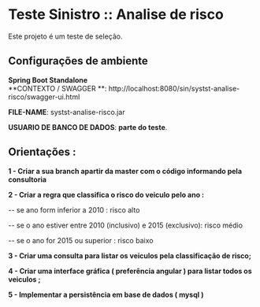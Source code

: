 # Teste Sinistro :: Analise de risco
Este projeto é um teste de seleção. 

## Configurações de ambiente
**Spring Boot Standalone**  
**CONTEXTO / SWAGGER **: http://localhost:8080/sin/systst-analise-risco/swagger-ui.html

**FILE-NAME**: systst-analise-risco.jar  

**USUARIO DE BANCO DE DADOS**: **parte do teste**.  

## Orientações :

**1 - Criar a sua branch apartir da master com o código informando pela consultoria**

**2 - Criar a regra que classifica o risco do veiculo pelo ano :**

-- se ano form inferior a 2010 : risco alto

-- se o ano estiver entre 2010 (inclusivo) e 2015 (exclusivo): risco médio

-- se o ano for 2015 ou superior : risco baixo

**3 - Criar uma consulta para listar os veiculos pela classificação de risco;**

**4 - Criar uma interface gráfica ( preferência angular ) para listar todos os veiculos ;**

**5 - Implementar a persistência em base de dados ( mysql )**
